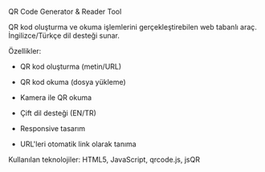 QR Code Generator & Reader Tool

QR kod oluşturma ve okuma işlemlerini gerçekleştirebilen web tabanlı araç. İngilizce/Türkçe dil desteği sunar.

Özellikler:

- QR kod oluşturma (metin/URL)

- QR kod okuma (dosya yükleme)

- Kamera ile QR okuma

- Çift dil desteği (EN/TR)

- Responsive tasarım

- URL'leri otomatik link olarak tanıma

Kullanılan teknolojiler: HTML5, JavaScript, qrcode.js, jsQR
